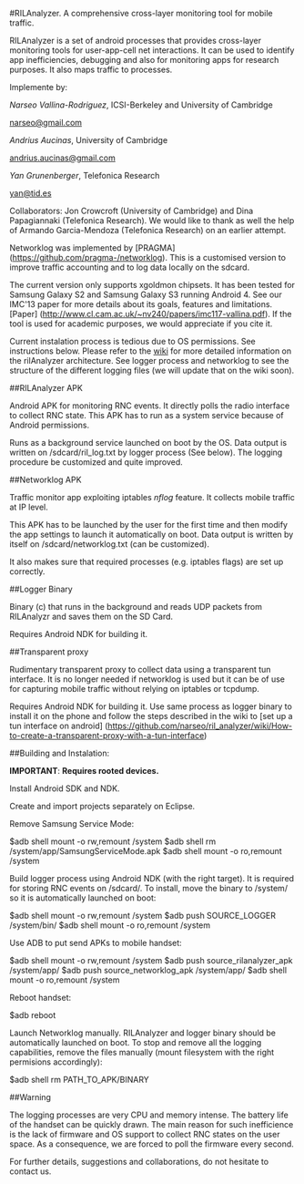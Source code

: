 #RILAnalyzer. A comprehensive cross-layer monitoring tool for mobile traffic.

RILAnalyzer is a set of android processes that provides cross-layer monitoring tools for user-app-cell net interactions. It can be used to identify app inefficiencies, debugging and also for monitoring apps for research purposes. It also maps traffic to processes.

Implemente by:

_Narseo Vallina-Rodriguez_, ICSI-Berkeley and University of Cambridge

narseo@gmail.com

_Andrius Aucinas_, University of Cambridge

andrius.aucinas@gmail.com

_Yan Grunenberger_, Telefonica Research

yan@tid.es

Collaborators: Jon Crowcroft (University of Cambridge) and Dina Papagiannaki (Telefonica Research). We would like to thank as well the help of Armando Garcia-Mendoza (Telefonica Research) on an earlier attempt.

Networklog was implemented by [PRAGMA] (https://github.com/pragma-/networklog). This is a customised version to improve traffic accounting and to log data locally on the sdcard.


The current version only supports xgoldmon chipsets. It has been tested for Samsung Galaxy S2 and Samsung Galaxy S3 running Android 4. See our IMC'13 paper for more details about its goals, features and limitations. [Paper] (http://www.cl.cam.ac.uk/~nv240/papers/imc117-vallina.pdf). If the tool is used for academic purposes, we would appreciate if you cite it.

Current instalation process is tedious due to OS permissions. See instructions below. Please refer to the [wiki](https://github.com/narseo/ril_analyzer/wiki/) for more detailed information on the rilAnalyzer architecture. See logger process and networklog to see the structure of the different logging files (we will update that on the wiki soon).

##RILAnalyzer APK

Android APK for monitoring RNC events. It directly polls the radio interface to collect RNC state. This APK has to run as a system service because of Android permissions. 

Runs as a background service launched on boot by the OS. Data output is written on /sdcard/ril_log.txt by logger process (See below). The logging procedure be customized and quite improved.

##Networklog APK

Traffic monitor app exploiting iptables _nflog_ feature. It collects mobile traffic at IP level.

This APK has to be launched by the user for the first time and then modify the app settings to launch it automatically on boot. Data output is written by itself on /sdcard/networklog.txt (can be customized).

It also makes sure that required processes (e.g. iptables flags) are set up correctly.

##Logger Binary

Binary (c) that runs in the background and reads UDP packets from RILAnalyzr and saves them on the SD Card.

Requires Android NDK for building it.

##Transparent proxy

Rudimentary transparent proxy to collect data using a transparent tun interface. It is no longer needed if networklog is used but it can be of use for capturing mobile traffic without relying on iptables or tcpdump.

Requires Android NDK for building it. Use same process as logger binary to install it on the phone and follow the steps described in the wiki to [set up a tun interface on android] (https://github.com/narseo/ril_analyzer/wiki/How-to-create-a-transparent-proxy-with-a-tun-interface) 

##Building and Instalation:

__IMPORTANT__: __Requires rooted devices.__

Install Android SDK and NDK.

Create and import projects separately on Eclipse.

Remove Samsung Service Mode:

$adb shell mount -o rw,remount /system
$adb shell rm /system/app/SamsungServiceMode.apk
$adb shell mount -o ro,remount /system


Build logger process using Android NDK (with the right target). It is required for storing RNC events on /sdcard/. To install, move the binary to /system/ so it is automatically launched on boot:

$adb shell mount -o rw,remount /system
$adb push SOURCE_LOGGER /system/bin/
$adb shell mount -o ro,remount /system

Use ADB to put send APKs to mobile handset: 

$adb shell mount -o rw,remount /system
$adb push source_rilanalyzer_apk /system/app/
$adb push source_networklog_apk /system/app/
$adb shell mount -o ro,remount /system

Reboot handset:

$adb reboot

Launch Networklog manually. RILAnalyzer and logger binary should be automatically launched on boot. To stop and remove all the logging capabilities, remove the files manually (mount filesystem with the right permisions accordingly):

$adb shell rm PATH_TO_APK/BINARY

##Warning

The logging processes are very CPU and memory intense. The battery life of the handset can be quickly drawn. The main reason for such inefficience is the lack of firmware and OS support to collect RNC states on the user space. As a consequence, we are forced to poll the firmware every second.

For further details, suggestions and collaborations, do not hesitate to contact us.
